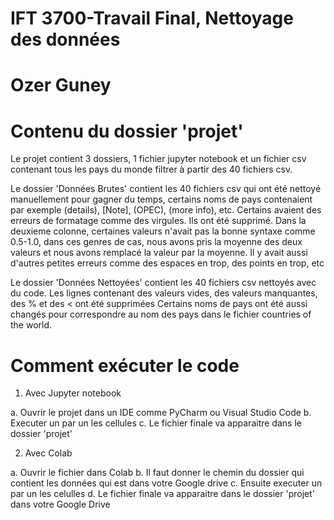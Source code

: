 # IFT 3700-Travail Final, Nettoyage des données

# Ozer Guney

# Contenu du dossier 'projet' 

Le projet contient 3 dossiers, 1 fichier jupyter notebook et un fichier csv contenant tous les pays du monde filtrer à partir des 40 fichiers csv.

Le dossier 'Données Brutes' contient les 40 fichiers csv qui ont été nettoyé manuellement pour gagner du temps, certains noms de pays contenaient par exemple (details), [Note], (OPEC), (more info), etc. Certains avaient des erreurs de formatage comme des virgules. Ils ont été supprimé.
Dans la deuxieme colonne, certaines valeurs n'avait pas la bonne syntaxe comme 0.5-1.0, dans ces genres de cas, nous avons pris la moyenne des deux valeurs et nous avons remplacé la valeur par la moyenne.
Il y avait aussi d'autres petites erreurs comme des espaces en trop, des points en trop, etc

Le dossier 'Données Nettoyées' contient les 40 fichiers csv nettoyés avec du code. Les lignes contenant des valeurs vides, des valeurs manquantes, des % et des < ont été supprimées
Certains noms de pays ont été aussi changés pour correspondre au nom des pays dans le fichier countries of the world.



# Comment exécuter le code

1) Avec Jupyter notebook

a. Ouvrir le projet dans un IDE comme PyCharm ou Visual Studio Code
b. Executer un par un les cellules 
c. Le fichier finale va apparaitre dans le dossier 'projet'

2) Avec Colab

a. Ouvrir le fichier dans Colab
b. Il faut donner le chemin du dossier qui contient les données qui est dans votre Google drive 
c. Ensuite executer un par un  les celulles
d. Le fichier finale va apparaitre dans le dossier 'projet' dans votre Google Drive
